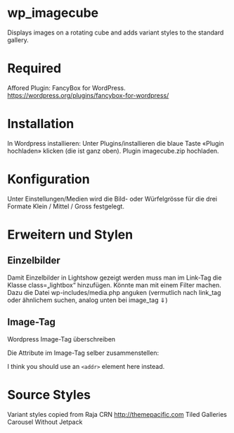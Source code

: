 # wp_imagecube
Displays images on a rotating cube and adds variant styles to the standard gallery.

# Required
Affored Plugin: FancyBox for WordPress. 
https://wordpress.org/plugins/fancybox-for-wordpress/

# Installation

In Wordpress installieren: Unter Plugins/installieren die blaue Taste «Plugin hochladen» klicken (die ist ganz oben). Plugin imagecube.zip hochladen.

# Konfiguration
Unter Einstellungen/Medien wird die Bild- oder Würfelgrösse für die drei Formate Klein / Mittel / Gross festgelegt.


# Erweitern und Stylen
## Einzelbilder
Damit Einzelbilder in Lightshow gezeigt werden muss man im Link-Tag die Klasse class=„lightbox“ hinzufügen. Könnte man mit einem Filter machen. Dazu die Datei wp-includes/media.php anguken (vermutlich nach link_tag oder ähnlichem suchen, analog unten bei image_tag ⇓)

## Image-Tag
Wordpress Image-Tag überschreiben

Die Attribute im Image-Tag selber zusammenstellen: 




I think you should use an
`<addr>` element here instead.


# Source Styles
Variant styles copied from Raja CRN http://themepacific.com Tiled Galleries Carousel Without Jetpack
